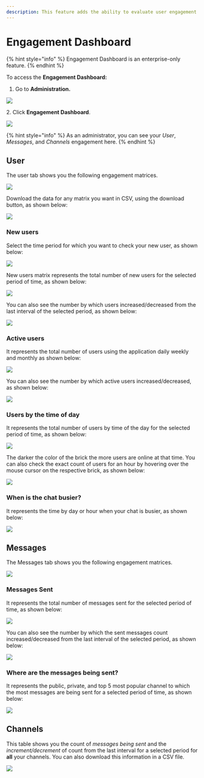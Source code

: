 ```yaml
---
description: This feature adds the ability to evaluate user engagement on the channels.
---
```


# Engagement Dashboard

{% hint style="info" %}
Engagement Dashboard is an enterprise-only feature.
{% endhint %}

To access the **Engagement Dashboard:**

1. Go to **Administration.**

![](../../../.gitbook/assets/2021-11-22\_22-52-05.png)

2\. Click **Engagement Dashboard**.

![](../../../.gitbook/assets/2021-11-22\_23-08-37.png)

{% hint style="info" %}
As an administrator, you can see your _User_, _Messages_, and _Channels_ engagement here.
{% endhint %}

## User

The user tab shows you the following engagement matrices.

![](<../../../.gitbook/assets/image (129) (1) (1) (1) (1).png>)

Download the data for any matrix you want in CSV, using the download button, as shown below:

![](<../../../.gitbook/assets/image (114).png>)

### New users

Select the time period for which you want to check your new user, as shown below:

![](<../../../.gitbook/assets/image (113).png>)

New users matrix represents the total number of new users for the selected period of time, as shown below:

![](<../../../.gitbook/assets/image (115).png>)

You can also see the number by which users increased/decreased from the last interval of the selected period, as shown below:

![](<../../../.gitbook/assets/image (116).png>)

### Active users

It represents the total number of users using the application daily weekly and monthly as shown below:

![](<../../../.gitbook/assets/image (118).png>)

You can also see the number by which active users increased/decreased, as shown below:

![](<../../../.gitbook/assets/image (119).png>)

### Users by the time of day

It represents the total number of users by time of the day for the selected period of time, as shown below:

![](<../../../.gitbook/assets/image (120).png>)

The darker the color of the brick the more users are online at that time. You can also check the exact count of users for an hour by hovering over the mouse cursor on the respective brick, as shown below:

![](<../../../.gitbook/assets/image (121).png>)

### When is the chat busier?

It represents the time by day or hour when your chat is busier, as shown below:

![](<../../../.gitbook/assets/image (122).png>)

## Messages

The Messages tab shows you the following engagement matrices.

![](<../../../.gitbook/assets/image (125).png>)

### Messages Sent

It represents the total number of messages sent for the selected period of time, as shown below:

![](<../../../.gitbook/assets/image (123).png>)

You can also see the number by which the sent messages count increased/decreased from the last interval of the selected period, as shown below:

![](<../../../.gitbook/assets/image (124).png>)

### Where are the messages being sent?

It represents the public, private, and top 5 most popular channel to which the most messages are being sent for a selected period of time, as shown below:

![](<../../../.gitbook/assets/image (126).png>)

## Channels

This table shows you the count of _messages being sent_ and the _increment/decrement_ of count from the last interval for a selected period for **all** your channels. You can also download this information in a CSV file.

![](<../../../.gitbook/assets/image (128).png>)
